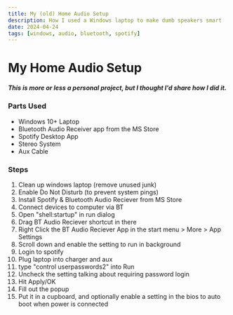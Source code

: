 ```yaml
---
title: My (old) Home Audio Setup
description: How I used a Windows laptop to make dumb speakers smart
date: 2024-04-24
tags: [windows, audio, bluetooth, spotify]
---
```

# My Home Audio Setup
##### This is more or less a personal project, but I thought I'd share how I did it.
### Parts Used
- Windows 10+ Laptop
- Bluetooth Audio Receiver app from the MS Store
- Spotify Desktop App
- Stereo System
- Aux Cable
### Steps
1. Clean up windows laptop (remove unused junk)
2. Enable Do Not Disturb (to prevent system pings)
3. Install Spotify & Bluetooth Audio Reciever from MS Store
4. Connect devices to computer via BT
5. Open "shell:startup" in run dialog
6. Drag BT Audio Reciever shortcut in there
7. Right Click the BT Audio Reciever App in the start menu > More > App Settings
8. Scroll down and enable the setting to run in background
9. Login to spotify
10. Plug laptop into charger and aux
11. type "control userpasswords2" into Run
12. Uncheck the setting talking about requiring password login
13. Hit Apply/OK
14. Fill out the popup
15. Put it in a cupboard, and optionally enable a setting in the bios to auto boot when power is connected
<!--stackedit_data:
eyJoaXN0b3J5IjpbLTE4NDMyMDIwNjRdfQ==
-->